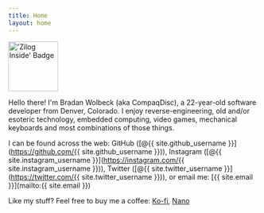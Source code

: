 ```yaml
---
title: Home
layout: home
---
```

<img class="float-right" src="/files/zilog_inside.gif" alt="'Zilog Inside' Badge" title="Imagine if your computer was running on a Zilog CPU..." width="100px">

Hello there! I'm Bradan Wolbeck (aka CompaqDisc), a 22-year-old software developer from Denver, Colorado. I enjoy reverse-engineering, old and/or esoteric technology, embedded computing, video games, mechanical keyboards and most combinations of those things.

I can be found across the web: GitHub ([@{{ site.github_username }}](https://github.com/{{ site.github_username }})), Instagram ([@{{ site.instagram_username }}](https://instagram.com/{{ site.instagram_username }})), Twitter ([@{{ site.twitter_username }}](https://twitter.com/{{ site.twitter_username }})), or email me: [{{ site.email }}](mailto:{{ site.email }})

Like my stuff? Feel free to buy me a coffee: [Ko-fi](https://ko-fi.com/compaqdisc), <span class="nano_qr"><a href="{{ site.nano_address }}">Nano</a><span id="qrTarget"></span></span>

<style>
.nano_qr {
    position: relative;
}

.nano_qr span {
    display: none;
}

.nano_qr:hover span {
    display: block;
    position: absolute;
    z-index: 1000;
    left: 50px;
    top: 25px;
    background-color: #fff;
    padding: 0px;
    border: 2px solid black;
    border-radius: 0px;
}

#qrTarget {
  width: 200px;
  height: 200px;
}
</style>
<script src="https://larsjung.de/kjua/latest/kjua-0.9.0.min.js"></script>
<script>
var el = kjua({text: '{{ site.nano_address }}', rounded: 100, quiet: 1});
document.querySelector('#qrTarget').appendChild(el);
</script>
